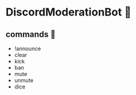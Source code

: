 # DiscordModerationBot 🤖

## commands 👾
 - !announce
 - clear
 - kick
 - ban
 - mute
 - unmute
 - dice
